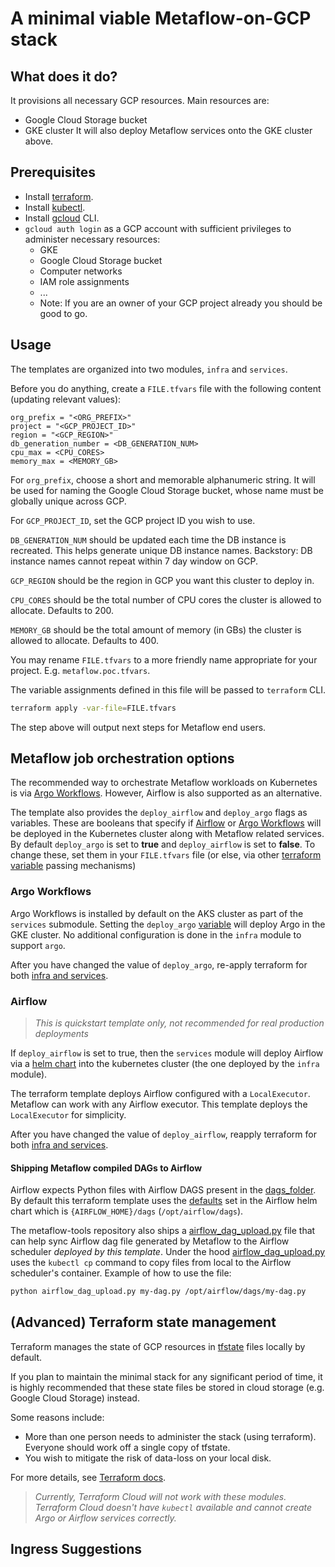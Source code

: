 # A minimal viable Metaflow-on-GCP stack

## What does it do?

It provisions all necessary GCP resources. Main resources are:

* Google Cloud Storage bucket
* GKE cluster
  It will also deploy Metaflow services onto the GKE cluster above.

## Prerequisites

* Install [terraform](https://learn.hashicorp.com/tutorials/terraform/install-cli).
* Install [kubectl](https://kubernetes.io/docs/tasks/tools/#kubectl).
* Install [gcloud](https://cloud.google.com/sdk/gcloud) CLI.
* `gcloud auth login` as a GCP account with sufficient privileges to administer necessary resources:
    * GKE
    * Google Cloud Storage bucket
    * Computer networks
    * IAM role assignments
    * ...
    * Note: If you are an owner of your GCP project already you should be good to go.

## Usage

The templates are organized into two modules, `infra` and `services`.

Before you do anything, create a `FILE.tfvars` file with the following content (updating relevant values):

    org_prefix = "<ORG_PREFIX>"
    project = "<GCP_PROJECT_ID>"
    region = "<GCP_REGION>"
    db_generation_number = <DB_GENERATION_NUM>
    cpu_max = <CPU_CORES>
    memory_max = <MEMORY_GB>

For `org_prefix`, choose a short and memorable alphanumeric string. It will be used for naming the Google Cloud Storage bucket, whose
name must be globally unique across GCP.

For `GCP_PROJECT_ID`, set the GCP project ID you wish to use.

`DB_GENERATION_NUM` should be updated each time the DB instance is recreated. This helps generate unique DB instance
names.  Backstory: DB instance names cannot repeat within 7 day window on GCP.

`GCP_REGION` should be the region in GCP you want this cluster to deploy in.

`CPU_CORES` should be the total number of CPU cores the cluster is allowed to allocate. Defaults to 200.

`MEMORY_GB` should be the total amount of memory (in GBs) the cluster is allowed to allocate. Defaults to 400.

You may rename `FILE.tfvars` to a more friendly name appropriate for your project.  E.g. `metaflow.poc.tfvars`.

The variable assignments defined in this file will be passed to `terraform` CLI.

```bash
terraform apply -var-file=FILE.tfvars
```

The step above will output next steps for Metaflow end users.

## Metaflow job orchestration options

The recommended way to orchestrate Metaflow workloads on Kubernetes is via [Argo Workflows](https://docs.metaflow.org/going-to-production-with-metaflow/scheduling-metaflow-flows/scheduling-with-argo-workflows). However, Airflow is also supported as an alternative.

The template also provides the `deploy_airflow` and `deploy_argo` flags as variables. These are booleans that specify if [Airflow](https://airflow.apache.org/) or [Argo Workflows](https://argoproj.github.io/argo-workflows/) will be deployed in the Kubernetes cluster along with Metaflow related services. By default `deploy_argo` is set to __true__ and `deploy_airflow` is set to __false__.
To change these, set them in your `FILE.tfvars` file (or else, via other [terraform variable](https://www.terraform.io/language/values/variables) passing mechanisms)

### Argo Workflows

Argo Workflows is installed by default on the AKS cluster as part of the `services` submodule. Setting the `deploy_argo` [variable](./variables.tf) will deploy Argo in the GKE cluster. No additional configuration is done in the `infra` module to support `argo`.

After you have changed the value of `deploy_argo`, re-apply terraform for both [infra and services](#usage).

### Airflow

> _This is quickstart template only, not recommended for real production deployments_

If `deploy_airflow`  is set to true, then the `services` module will deploy Airflow via a [helm chart](https://airflow.apache.org/docs/helm-chart/stable/index.html) into the kubernetes cluster (the one deployed by the `infra` module).

The terraform template deploys Airflow configured with a `LocalExecutor`. Metaflow can work with any Airflow executor. This template deploys the `LocalExecutor` for simplicity.

After you have changed the value of `deploy_airflow`, reapply terraform for both [infra and services](#usage).

#### Shipping Metaflow compiled DAGs to Airflow

Airflow expects Python files with Airflow DAGS present in the [dags_folder](https://airflow.apache.org/docs/apache-airflow/2.2.0/configurations-ref.html#dags-folder). By default this terraform template uses the [defaults](https://airflow.apache.org/docs/helm-chart/stable/parameters-ref.html#airflow) set in the Airflow helm chart which is `{AIRFLOW_HOME}/dags` (`/opt/airflow/dags`).

The metaflow-tools repository also ships a [airflow_dag_upload.py](../../scripts/airflow_dag_upload.py) file that can help sync Airflow dag file generated by Metaflow to the Airflow scheduler _deployed by this template_. Under the hood [airflow_dag_upload.py](../../scripts/airflow_dag_upload.py) uses the `kubectl cp` command to copy files from local to the Airflow scheduler's container. Example of how to use the file:

```bash
python airflow_dag_upload.py my-dag.py /opt/airflow/dags/my-dag.py
```

## (Advanced) Terraform state management

Terraform manages the state of GCP resources in [tfstate](https://www.terraform.io/language/state) files locally by default.

If you plan to maintain the minimal stack for any significant period of time, it is highly
recommended that these state files be stored in cloud storage (e.g. Google Cloud Storage) instead.

Some reasons include:

* More than one person needs to administer the stack (using terraform). Everyone should work off
  a single copy of tfstate.
* You wish to mitigate the risk of data-loss on your local disk.

For more details, see [Terraform docs](https://www.terraform.io/language/settings/backends/configuration).

> _Currently, Terraform Cloud _will not work_ with these modules. Terraform Cloud doesn't have `kubectl` available and cannot create Argo or Airflow services correctly._

## Ingress Suggestions



